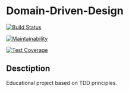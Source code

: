 # Domain-Driven-Design

[![Build Status](https://travis-ci.com/ksbulgakov/Domain-Driven-Design.svg?branch=master)](https://travis-ci.com/ksbulgakov/Domain-Driven-Design)

[![Maintainability](https://api.codeclimate.com/v1/badges/a128a990ed77121e67cc/maintainability)](https://codeclimate.com/github/ksbulgakov/Domain-Driven-Design/maintainability)

[![Test Coverage](https://api.codeclimate.com/v1/badges/a128a990ed77121e67cc/test_coverage)](https://codeclimate.com/github/ksbulgakov/Domain-Driven-Design/test_coverage)

## Desctiption

Educational project based on TDD principles.